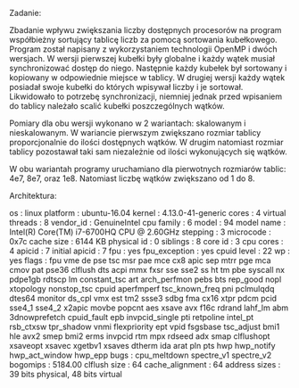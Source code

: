Zadanie:

Zbadanie wpływu zwiększania liczby dostępnych procesorów na program współbieżny sortujący tablicę liczb za pomocą sortowania kubełkowego. 
Program został napisany z wykorzystaniem technologii OpenMP i dwóch wersjach.
W wersji pierwszej kubełki były globalne i każdy wątek musiał synchronizować dostęp do niego. Następnie każdy kubełek był sortowany i kopiowany w odpowiednie miejsce w tablicy. W drugiej wersji każdy wątek posiadał swoje kubełki do których wpisywał liczby i je sortował. Likwidowało to potrzebę synchronizacji, niemniej jednak przed wpisaniem do tablicy należało scalić kubełki poszczególnych wątków.

Pomiary dla obu wersji wykonano w 2 wariantach: skalowanym i nieskalowanym.
W wariancie pierwszym zwiększano rozmiar tablicy proporcjonalnie do ilości dostępnych wątków. W drugim natomiast rozmiar tablicy pozostawał taki sam niezależnie od ilości wykonujących się wątków.

W obu wariantah programy uruchamiano dla pierwotnych rozmiarów tablic: 4e7, 8e7, oraz 1e8. Natomiast liczbę wątków zwiększano od 1 do 8.


Architektura:

os              : linux
platform        : ubuntu-16.04
kernel          : 4.13.0-41-generic
cores           : 4
virtual threads : 8
vendor_id       : GenuineIntel
cpu family      : 6
model           : 94
model name      : Intel(R) Core(TM) i7-6700HQ CPU @ 2.60GHz
stepping        : 3
microcode       : 0x7c
cache size      : 6144 KB
physical id     : 0
siblings        : 8
core id         : 3
cpu cores       : 4
apicid          : 7
initial apicid  : 7
fpu             : yes
fpu_exception   : yes
cpuid level     : 22
wp              : yes
flags           : fpu vme de pse tsc msr pae mce cx8 apic sep mtrr pge mca cmov pat pse36 clflush dts acpi mmx fxsr sse sse2 ss ht tm pbe syscall nx pdpe1gb rdtscp lm constant_tsc art arch_perfmon pebs bts rep_good nopl xtopology nonstop_tsc cpuid aperfmperf tsc_known_freq pni pclmulqdq dtes64 monitor ds_cpl vmx est tm2 ssse3 sdbg fma cx16 xtpr pdcm pcid sse4_1 sse4_2 x2apic movbe popcnt aes xsave avx f16c rdrand lahf_lm abm 3dnowprefetch cpuid_fault epb invpcid_single pti retpoline intel_pt rsb_ctxsw tpr_shadow vnmi flexpriority ept vpid fsgsbase tsc_adjust bmi1 hle avx2 smep bmi2 erms invpcid rtm mpx rdseed adx smap clflushopt xsaveopt xsavec xgetbv1 xsaves dtherm ida arat pln pts hwp hwp_notify hwp_act_window hwp_epp
bugs            : cpu_meltdown spectre_v1 spectre_v2
bogomips        : 5184.00
clflush size    : 64
cache_alignment : 64
address sizes   : 39 bits physical, 48 bits virtual
